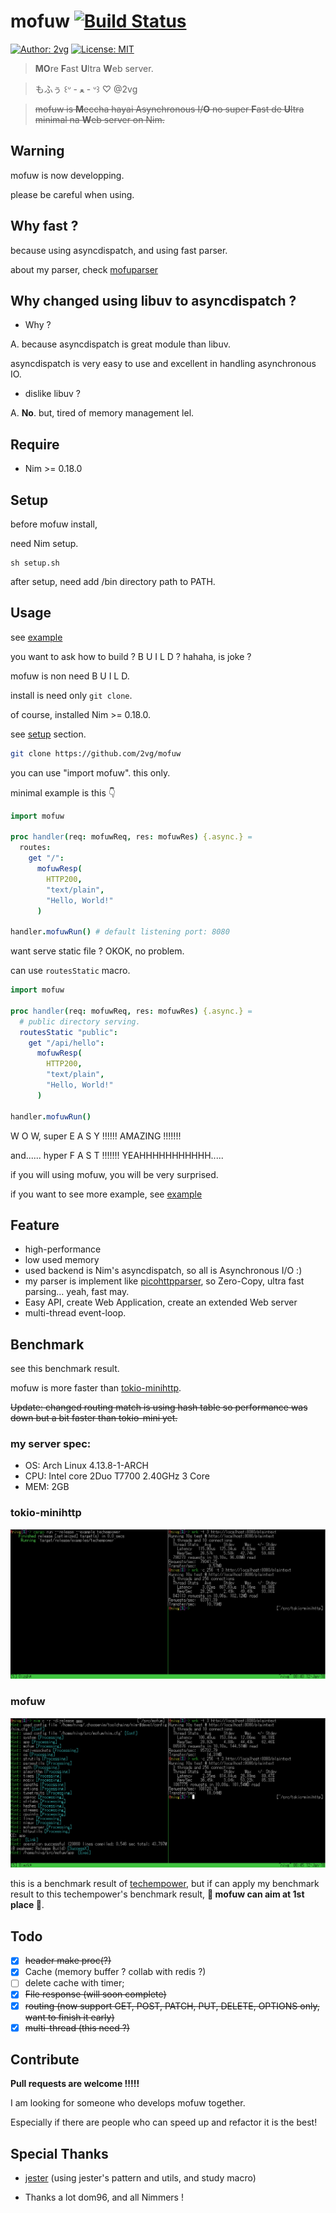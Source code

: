 # mofuw [![Build Status](https://semaphoreci.com/api/v1/2vg/mofuw/branches/master/badge.svg)](https://semaphoreci.com/2vg/mofuw)
[![Author: 2vg](https://img.shields.io/badge/mofuw-%C2%B0%CA%9A%20%C9%9E%C2%B0-green.svg)](https://github.com/2vg/mofuw)
[![License: MIT](https://img.shields.io/badge/License-MIT-green.svg)](https://opensource.org/licenses/MIT)

> **MO**re **F**ast **U**ltra **W**eb server.

> もふぅ ꒰ᐡ - ﻌ - ᐡ꒱ ♡ @2vg

> ~~mofuw is **M**eccha hayai Asynchronous I/**O** no super **F**ast de **U**ltra minimal na **W**eb server on Nim.~~

## Warning
mofuw is now developping.

please be careful when using.

## Why fast ?
because using asyncdispatch, and using fast parser.

about my parser, check [mofuparser](https://github.com/2vg/mofuparser)

## Why changed using libuv to asyncdispatch ?
- Why ?

A. because asyncdispatch is great module than libuv.

asyncdispatch is very easy to use and excellent in handling asynchronous IO.

- dislike libuv ?

A. **No**. but, tired of memory management lel.

## Require
- Nim >= 0.18.0

## Setup
before mofuw install, 

need Nim setup.

```shell
sh setup.sh
```

after setup, need add /bin directory path to PATH.

## Usage
see [example](https://github.com/2vg/mofuw/blob/master/example)

you want to ask how to build ? B U I L D ? hahaha, is joke ?

mofuw is non need B U I L D.

install is need only `git clone`.

of course, installed Nim >= 0.18.0.

see [setup](https://github.com/2vg/mofuw/blob/master/README.md#setup) section.

```sh
git clone https://github.com/2vg/mofuw
```

you can use "import mofuw". this only.

minimal example is this 👇

```nim
import mofuw

proc handler(req: mofuwReq, res: mofuwRes) {.async.} =
  routes:
    get "/":
      mofuwResp(
        HTTP200,
        "text/plain",
        "Hello, World!"
      )

handler.mofuwRun() # default listening port: 8080
```

want serve static file ? OKOK, no problem.

can use `routesStatic` macro.

```nim
import mofuw

proc handler(req: mofuwReq, res: mofuwRes) {.async.} =
  # public directory serving.
  routesStatic "public":
    get "/api/hello":
      mofuwResp(
        HTTP200,
        "text/plain",
        "Hello, World!"
      )

handler.mofuwRun()
```

W O W, super E A S Y !!!!!! AMAZING !!!!!!!

and...... hyper F A S T !!!!!!! YEAHHHHHHHHHHH.....

if you will using mofuw, you will be very surprised.

if you want to see more example, see [example](https://github.com/2vg/mofuw/tree/master/example)

## Feature
- high-performance
- low used memory
- used backend is Nim's asyncdispatch, so all is Asynchronous I/O :)
- my parser is implement like [picohttpparser](https://github.com/h2o/picohttpparser), so Zero-Copy, ultra fast parsing... yeah, fast may.
- Easy API, create Web Application, create an extended Web server
- multi-thread event-loop.

## Benchmark
see this benchmark result.

mofuw is more faster than [tokio-minihttp](https://github.com/tokio-rs/tokio-minihttp).

~~Update: changed routing match is using hash table so performance was down but a bit faster than tokio-mini yet.~~

### my server spec:

- OS: Arch Linux 4.13.8-1-ARCH
- CPU: Intel core 2Duo T7700 2.40GHz 3 Core
- MEM: 2GB

### tokio-minihttp

![tokio-minihttp.png](images/tokio-minihttp.png)

### mofuw

![mofuw.png](images/mofuw.png)

this is a benchmark result of [techempower](https://www.techempower.com/benchmarks/#section=data-r15&hw=ph&test=plaintext), but if can apply my benchmark result to this techempower's benchmark result, **👑 mofuw can aim at 1st place 👑**.

## Todo
- [x] ~~header make proc(?)~~
- [x] Cache (memory buffer ? collab with redis ?)
- [ ] delete cache with timer;
- [x] ~~File response (will soon complete)~~
- [x] ~~routing (now support GET, POST, PATCH, PUT, DELETE, OPTIONS only, want to finish it early)~~
- [x] ~~multi-thread (this need ?)~~

## Contribute
**Pull requests are welcome !!!!!**

I am looking for someone who develops mofuw together.

Especially if there are people who can speed up and refactor it is the best!

## Special Thanks
- [jester](https://github.com/dom96/jester) (using jester's pattern and utils, and study macro)

- Thanks a lot dom96, and all Nimmers !
